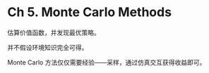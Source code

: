 # Ch 5. Monte Carlo Methods

估算价值函数，并发现最优策略。

并不假设环境知识完全可得。

Monte Carlo 方法仅仅需要经验——采样，通过仿真交互获得收益即可。

